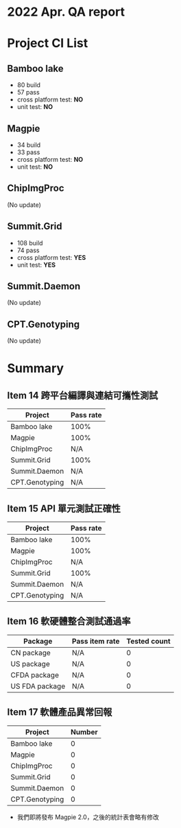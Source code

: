 2022 Apr. QA report
==================

Project CI List
============

Bamboo lake
-----------

* 80 build
* 57 pass
* cross platform test: **NO**
* unit test: **NO**

Magpie
------

* 34 build
* 33 pass
* cross platform test: **NO**
* unit test: **NO**

ChipImgProc
-----------

(No update)

Summit.Grid
-----------

* 108 build
* 74 pass
* cross platform test: **YES**
* unit test: **YES**

Summit.Daemon
-------------

(No update)

CPT.Genotyping
--------------

(No update)

Summary
=======

Item 14 跨平台編譯與連結可攜性測試
--------------------------------

| Project           | Pass rate|
|-------------------|----------|
| Bamboo lake       |     100% |
| Magpie            |     100% |
| ChipImgProc       |     N/A  |
| Summit.Grid       |     100% |
| Summit.Daemon     |     N/A  |
| CPT.Genotyping    |     N/A  |

Item 15 API 單元測試正確性
-------------------------

| Project           | Pass rate|
|-------------------|----------|
| Bamboo lake       |     100% |
| Magpie            |     100% |
| ChipImgProc       |     N/A  |
| Summit.Grid       |     100% |
| Summit.Daemon     |     N/A  |
| CPT.Genotyping    |     N/A  |

Item 16 軟硬體整合測試通過率
--------------------------

| Package           | Pass item rate | Tested count |
|-------------------|----------------|--------------|
| CN package        |           N/A  |            0 |
| US package        |           N/A  |            0 |
| CFDA package      |           N/A  |            0 |
| US FDA package    |           N/A  |            0 |

Item 17 軟體產品異常回報
----------------------

| Project           |   Number |
|-------------------|----------|
| Bamboo lake       |        0 |
| Magpie            |        0 |
| ChipImgProc       |        0 |
| Summit.Grid       |        0 |
| Summit.Daemon     |        0 |
| CPT.Genotyping    |        0 |

* 我們即將發布 Magpie 2.0，之後的統計表會略有修改